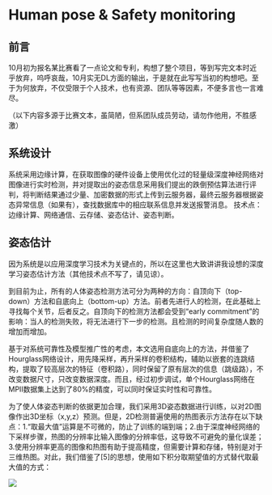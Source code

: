 # Human pose & Safety monitoring
## 前言
  10月初为报名某比赛看了一点论文和专利，构想了整个项目，等到写完文本时近乎放弃，呜呼哀哉，10月实无DL方面的输出，于是就在此写写当初的构想吧。至于为何放弃，不仅受限于个人技术，也有资源、团队等等因素，不便多言也一言难尽。

（以下内容多源于比赛文本，虽简陋，但系团队成员劳动，请勿作他用，不胜感激）
## 系统设计
  系统采用边缘计算，在获取图像的硬件设备上使用优化过的轻量级深度神经网络对图像进行实时检测，并对提取出的姿态信息采用我们提出的跌倒预估算法进行评判，将判断结果通过少量、加密数据的形式上传到云服务器，最终云服务器根据姿态异常信息（如果有），查找数据库中的相应联系信息并发送报警消息。
  技术点：边缘计算、网络通信、云存储、姿态估计、姿态判断。
## 姿态估计
  因为系统是以应用深度学习技术为关键点的，所以在这里也大致讲讲我设想的深度学习姿态估计方法（其他技术点不写了，请见谅）。
  
  到目前为止，所有的人体姿态检测方法可分为两种的方向：自顶向下（top-down）方法和自底向上（bottom-up）方法。前者先进行人的检测，在此基础上寻找每个关节，后者反之。自顶向下的检测方法都会受到“early commitment”的影响：当人的检测失败，将无法进行下一步的检测。且检测的时间复杂度随人数的增加而增加。
  
  基于对系统可靠性及模型推广性的考虑，本文选用自底向上的方法，并借鉴了Hourglass网络设计，用先降采样，再升采样的卷积结构，辅助以嵌套的连跳结构，提取了较高层次的特征（卷积路），同时保留了原有层次的信息（跳级路），不改变数据尺寸，只改变数据深度。而且，经过初步调试，单个Hourglass网络在MPII数据集上达到了80%的精度，可以同时保证实时性和可靠性。
  
  为了使人体姿态判断的依据更加合理，我们采用3D姿态数据进行训练，以对2D图像作出3D坐标（x,y,z）预测。但是，2D检测普遍使用的热图表示方法存在以下缺点：1.“取最大值”运算是不可微的，防止了训练的端到端；2.由于深度神经网络的下采样步骤，热图的分辨率比输入图像的分辨率低，这导致不可避免的量化误差；3.使用分辨率更高的图像和热图有助于提高精度，但需要计算和存储，特别是对于三维热图。对此，我们借鉴了[5]的思想，使用如下积分取期望值的方式替代取最大值的方式：
  
![  ](https://s1.ax1x.com/2020/10/28/B3eT3T.png "懒得写公式了")
